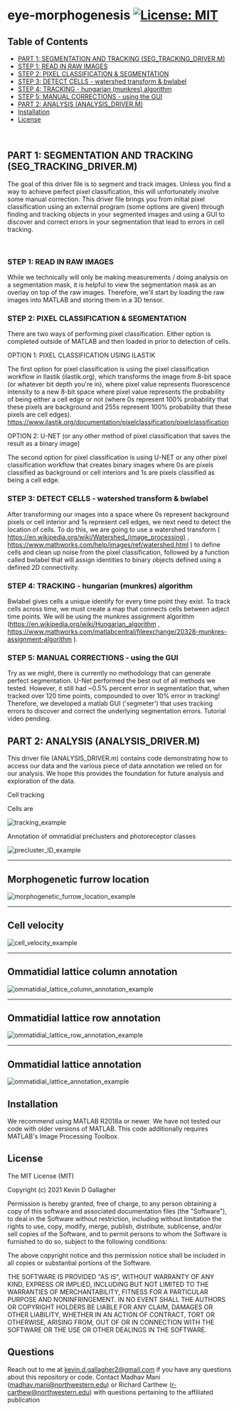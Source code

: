# eye-morphogenesis [![License: MIT](https://img.shields.io/badge/License-MIT-yellow.svg)](https://opensource.org/licenses/MIT)

## Table of Contents
- [PART 1: SEGMENTATION AND TRACKING (SEG_TRACKING_DRIVER.M)](#part-1-segmentation-and-tracking-seg_tracking_driverm)
- [STEP 1: READ IN RAW IMAGES](#step-1-read-in-raw-images)
- [STEP 2: PIXEL CLASSIFICATION & SEGMENTATION](#step-2-pixel-classification--segmentation)
- [STEP 3: DETECT CELLS - watershed transform & bwlabel](#step-3-detect-cells---watershed-transform--bwlabel)
- [STEP 4: TRACKING - hungarian (munkres) algorithm](#step-4-tracking---hungarian-munkres-algorithm)
- [STEP 5: MANUAL CORRECTIONS - using the GUI](#step-5-manual-corrections---using-the-gui)
- [PART 2: ANALYSIS (ANALYSIS_DRIVER.M)](#part-2-analysis-analysis_driverm)
- [Installation](#installation)
- [License](#license)

&nbsp;
&nbsp;
&nbsp;

## PART 1: SEGMENTATION AND TRACKING (SEG_TRACKING_DRIVER.M)

The goal of this driver file is to segment and track images. Unless you
find a way to achieve perfect pixel classification, this will
unfortunately involve some manual correction. This driver file brings you
from initial pixel classification using an external program (some options
are given) through finding and tracking objects in your segmented images
and using a GUI to discover and correct errors in your segmentation that
lead to errors in cell tracking.

&nbsp;

### STEP 1: READ IN RAW IMAGES

While we technically will only be making measurements / doing analysis on
a segmentation mask, it is helpful to view the segmentation mask as an
overlay on top of the raw images. Therefore, we'll start by loading the
raw images into MATLAB and storing them in a 3D tensor.


### STEP 2: PIXEL CLASSIFICATION & SEGMENTATION

There are two ways of performing pixel classification. Either option is
completed outside of MATLAB and then loaded in prior to detection of
cells.

OPTION 1: PIXEL CLASSIFICATION USING ILASTIK

The first option for pixel classification is using the pixel
classification workflow in Ilastik (ilastik.org), which transforms the
image from 8-bit space (or whatever bit depth you're in), where pixel
value represents fluorescence intensity to a new 8-bit space where pixel
value represents the probability of being either a cell edge or not
(where 0s represent 100% probability that these pixels are background and
255s represent 100% probability that these pixels are cell edges).
https://www.ilastik.org/documentation/pixelclassification/pixelclassification


OPTION 2: U-NET (or any other method of pixel classification that saves
the result as a binary image)

The second option for pixel classification is using U-NET or any other
pixel classification workflow that creates binary images where 0s
are pixels classified as background or cell interiors and 1s are pixels
classified as being a cell edge.


### STEP 3: DETECT CELLS - watershed transform & bwlabel

After transforming our images into a space where 0s represent background
pixels or cell interior and 1s represent cell edges, we next need to
detect the location of cells. To do this, we are going to use a watershed
transform ( https://en.wikipedia.org/wiki/Watershed_(image_processing) , 
https://www.mathworks.com/help/images/ref/watershed.html ) to define
cells and clean up noise from the pixel classification, followed by a
function called bwlabel that will assign identities to binary objects
defined using a defined 2D connectivity.


### STEP 4: TRACKING - hungarian (munkres) algorithm

Bwlabel gives cells a unique identify for every time point they exist. To
track cells across time, we must create a map that connects cells between
adject time points. We will be using the munkres assignment algorithm
(https://en.wikipedia.org/wiki/Hungarian_algorithm , 
https://www.mathworks.com/matlabcentral/fileexchange/20328-munkres-assignment-algorithm ). 


### STEP 5: MANUAL CORRECTIONS - using the GUI

Try as we might, there is currently no methodology that can generate
perfect segmentation. U-Net performed the best out of all methods we
tested. However, it still had ~0.5% percent error in segmentation that,
when tracked over 120 time points, compounded to over 10% error in
tracking! Therefore, we developed a matlab GUI ('segmeter') that uses
tracking errors to discover and correct the underlying segmentation
errors. Tutorial video pending.




## PART 2: ANALYSIS (ANALYSIS_DRIVER.M)

This driver file (ANALYSIS_DRIVER.m) contains code demonstrating how to 
access our data and the various piece of data annotation we relied on
for our analysis. We hope this provides the foundation for future analysis
and exploration of the data.


Cell tracking

Cells are

![tracking_example](github_media/tracking.gif)


Annotation of ommatidial preclusters and photoreceptor classes

![precluster_ID_example](github_media/preclusters.gif)

--------------------------------------------------------------------------
Morphogenetic furrow location
--------------------------------------------------------------------------

![morphogenetic_furrow_location_example](github_media/MF.gif)

--------------------------------------------------------------------------
Cell velocity
--------------------------------------------------------------------------

![cell_velocity_example](github_media/velocity.gif)

--------------------------------------------------------------------------
Ommatidial lattice column annotation
--------------------------------------------------------------------------

![ommatidial_lattice_column_annotation_example](github_media/columns.gif)

--------------------------------------------------------------------------
Ommatidial lattice row annotation
--------------------------------------------------------------------------

![ommatidial_lattice_row_annotation_example](github_media/rows.gif)

--------------------------------------------------------------------------
Ommatidial lattice annotation
--------------------------------------------------------------------------

![ommatidial_lattice_annotation_example](github_media/lattice.gif)


## Installation
We recommend using MATLAB R2018a or newer. We have not tested our code with older versions of MATLAB. This code additionally requires MATLAB's Image Processing Toolbox.

## License
The MIT License (MIT)

Copyright (c) 2021 Kevin D Gallagher

Permission is hereby granted, free of charge, to any person obtaining a copy of this software and associated documentation files (the "Software"), to deal in the Software without restriction, including without limitation the rights to use, copy, modify, merge, publish, distribute, sublicense, and/or sell copies of the Software, and to permit persons to whom the Software is furnished to do so, subject to the following conditions:

The above copyright notice and this permission notice shall be included in all copies or substantial portions of the Software.

THE SOFTWARE IS PROVIDED "AS IS", WITHOUT WARRANTY OF ANY KIND, EXPRESS OR IMPLIED, INCLUDING BUT NOT LIMITED TO THE WARRANTIES OF MERCHANTABILITY, FITNESS FOR A PARTICULAR PURPOSE AND NONINFRINGEMENT. IN NO EVENT SHALL THE AUTHORS OR COPYRIGHT HOLDERS BE LIABLE FOR ANY CLAIM, DAMAGES OR OTHER LIABILITY, WHETHER IN AN ACTION OF CONTRACT, TORT OR OTHERWISE, ARISING FROM, OUT OF OR IN CONNECTION WITH THE SOFTWARE OR THE USE OR OTHER DEALINGS IN THE SOFTWARE.

## Questions
Reach out to me at kevin.d.gallagher2@gmail.com if you have any questions about this repository or code.
Contact Madhav Mani (madhav.mani@northwestern.edu) or Richard Carthew (r-carthew@northwestern.edu) with questions pertaining to the affiliated publication
